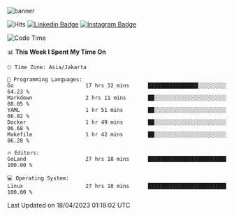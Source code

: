 ![banner](https://readme-typing-svg.herokuapp.com/?lines=Hello,+There!+👋;This+is+ryanbekhen....;Nice+to+meet+you!&center=false)

![Hits](https://hits.seeyoufarm.com/api/count/incr/badge.svg?url=https%3A%2F%2Fgithub.com%2Fryanbekhen%2Fhit-counter&count_bg=%2379C83D&title_bg=%23555555&icon=github.svg&icon_color=%23E7E7E7&title=Provile+views&edge_flat=true)
[![Linkedin Badge](https://img.shields.io/badge/-LinkedIn-0e76a8?style=flat-square&logo=Linkedin&logoColor=white)](https://linkedin.com/in/ryanbekhen)
[![Instagram Badge](https://img.shields.io/badge/-Instagram-e4405f?style=flat-square&logo=Instagram&logoColor=white)](https://instagram.com/ryanbekhen.dev/)

<!--START_SECTION:waka-->
![Code Time](http://img.shields.io/badge/Code%20Time-251%20hrs%2034%20mins-blue)

📊 **This Week I Spent My Time On** 

```text
🕑︎ Time Zone: Asia/Jakarta

💬 Programming Languages: 
Go                       17 hrs 32 mins      ████████████████░░░░░░░░░   64.23 % 
Markdown                 2 hrs 11 mins       ██░░░░░░░░░░░░░░░░░░░░░░░   08.05 % 
YAML                     1 hr 51 mins        ██░░░░░░░░░░░░░░░░░░░░░░░   06.82 % 
Docker                   1 hr 49 mins        ██░░░░░░░░░░░░░░░░░░░░░░░   06.68 % 
Makefile                 1 hr 42 mins        ██░░░░░░░░░░░░░░░░░░░░░░░   06.28 % 

🔥 Editors: 
GoLand                   27 hrs 18 mins      █████████████████████████   100.00 % 

💻 Operating System: 
Linux                    27 hrs 18 mins      █████████████████████████   100.00 % 
```


 Last Updated on 18/04/2023 01:18:02 UTC
<!--END_SECTION:waka-->
